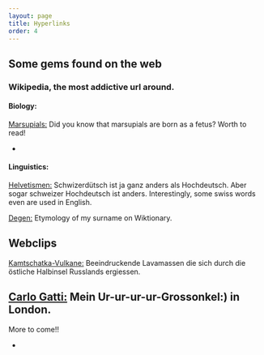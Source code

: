 ```yaml
---
layout: page
title: Hyperlinks
order: 4
---
```

<body class="theme-base-0d">

## Some gems found on the web
### Wikipedia, the most addictive url around.

#### Biology:
[Marsupials:](https://en.wikipedia.org/wiki/Marsupial)
Did you know that marsupials are born as a fetus? Worth to read!

-

#### Linguistics:
[Helvetismen:](https://de.wikipedia.org/wiki/Liste_von_Helvetismen)
Schwizerdütsch ist ja ganz anders als Hochdeutsch. Aber sogar schweizer Hochdeutsch ist anders. Interestingly, some swiss words even are used in English.

[Degen:](https://en.wiktionary.org/wiki/Degen#Etymology_1)
Etymology of my surname on Wiktionary.






## Webclips

[Kamtschatka-Vulkane:](http://www.spiegel.de/static/360grad/kamtschatka/)
Beeindruckende Lavamassen die sich durch die östliche Halbinsel Russlands ergiessen.

[Carlo Gatti:](http://www.srf.ch/play/tv/tagesschau-am-mittag/video/geschichte-der-schweizer-einwanderer-in-london?id=87bb0945-699b-4a7d-8089-018cb8d6ac21)
Mein Ur-ur-ur-ur-Grossonkel:) in London.
-


More to come!!

+
